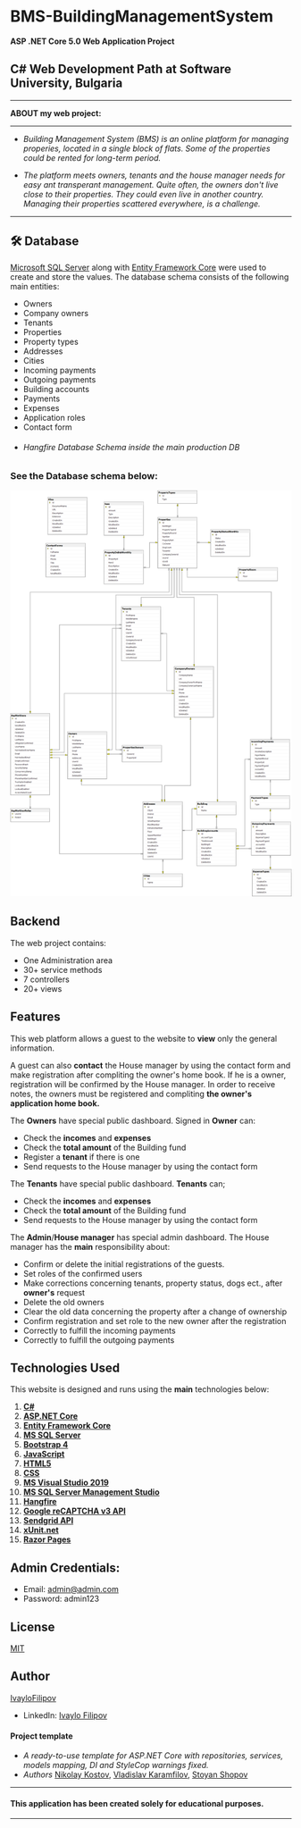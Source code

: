 # BMS-BuildingManagementSystem

  **ASP .NET Core 5.0 Web Application Project** 

 ## C# Web Development Path at Software University, Bulgaria
------------

 **ABOUT my web project:**

------------
- *Building Management System (BMS) is an online platform for managing properies, located in a single block of flats. Some of the properties could be rented for long-term period.*

- *The platform meets owners, tenants and the house manager needs for easy ant transperant management. Quite often, the owners don't live close to their properties. They could even live in another country. Managing their properties scattered everywhere, is a challenge.*

------------

## 🛠 **Database**
[Microsoft SQL Server](https://www.microsoft.com/en-us/sql-server/sql-server-downloads) along with [Entity Framework Core](https://dotnet.microsoft.com/download) were used to create and store the values. 
The database schema consists of the following main entities:

* Owners
* Company owners
* Tenants
* Properties
* Property types
* Addresses
* Cities
* Incoming payments
* Outgoing payments
* Building accounts
* Payments
* Expenses
* Application roles
* Contact form
* ###### Hangfire Database Schema inside the main production DB

### **See the Database schema below:**

<p align="center">
  <img width="1000" src="Web/BuildingManagementSystem.Web/wwwroot/BMS.dbDiagram.png" alt="Diagram"> 
</p>

## **Backend**
The web project contains:
* One Administration area
* 30+ service methods
* 7 controllers
* 20+ views

## **Features**

This web platform allows a guest to the website to **view** only the general information.

A guest can also **contact** the House manager by using the contact form and make registration after compliting the owner's home book.
If he is a owner, registration will be confirmed by the House manager.
In order to receive notes, the owners must be registered and compliting **the owner's application home book.**

The **Owners** have special public dashboard.
Signed in **Owner** can:
* Check the **incomes** and **expenses**
* Check the **total amount** of the Building fund
* Register a **tenant** if there is one
* Send requests to the House manager by using the contact form

The **Tenants** have special public dashboard.
**Tenants** can;
* Check the **incomes** and **expenses**
* Check the **total amount** of the Building fund
* Send requests to the House manager by using the contact form

The **Admin**/**House manager** has special admin dashboard.
The House manager has the **main** responsibility about:
* Confirm or delete the initial registrations of the guests.
* Set roles of the confirmed users
* Make corrections concerning tenants, property status, dogs ect., after **owner's** request
* Delete the old owners
* Clear the old data concerning the property after a change of ownership
* Confirm registration and set role to the new owner after the registration
* Correctly to fulfill the incoming payments
* Correctly to fulfill the outgoing payments

## **Technologies Used**

This website is designed and runs using the **main** technologies below:

   1) **[C#](https://en.wikipedia.org/wiki/C_Sharp_(programming_language))**
   2) **[ASP.NET Core](https://en.wikipedia.org/wiki/ASP.NET_Core)**
   3) **[Entity Framework Core](https://en.wikipedia.org/wiki/Entity_Framework?wprov=srpw1_0)**
   4) **[MS SQL Server](https://en.wikipedia.org/wiki/Microsoft_SQL_Server)**
   5) **[Bootstrap 4](https://getbootstrap.com/docs/4.0/getting-started/introduction/)**
   6) **[JavaScript](https://en.wikipedia.org/wiki/JavaScript)**
   7) **[HTML5](https://en.wikipedia.org/wiki/HTML)**
   8) **[CSS](https://www.w3schools.com/css/css_intro.asp)**
   9) **[MS Visual Studio 2019](https://code.visualstudio.com/)**
   10) **[MS SQL Server Management Studio](https://docs.microsoft.com/en-us/sql/ssms/download-sql-server-management-studio-ssms?view=sql-server-ver15)**
   11) **[Hangfire](https://www.hangfire.io/)**
   12) **[Google reCAPTCHA v3 API](https://developers.google.com/recaptcha/docs/v3)**
   13) **[Sendgrid API](https://sendgrid.com/docs/API_Reference/api_v3.html)**
   14) **[xUnit.net](https://sendgrid.com/solutions/email-api/)**
   15) **[Razor Pages](https://docs.microsoft.com/en-us/aspnet/core/razor-pages/?view=aspnetcore-5.0&tabs=visual-studio)**

## Admin Credentials:
- Email: admin@admin.com
- Password: admin123

## License
[MIT](https://choosealicense.com/licenses/mit/)

## Author
[IvayloFilipov](https://github.com/IvayloFilipov/BMS-BuildingManagementSystem)

- LinkedIn: [Ivaylo Filipov](https://www.linkedin.com/in/ivaylo-filipov-44149420b/)

#### Project template
- *A ready-to-use template for ASP.NET Core with repositories, services, models mapping, DI and StyleCop warnings fixed.*
- *Authors*
[Nikolay Kostov](https://github.com/NikolayIT/ASP.NET-Core-Template),
[Vladislav Karamfilov](https://github.com/vladislav-karamfilov),
[Stoyan Shopov](https://github.com/StoyanShopov)



------------

#### This application has been created solely for educational purposes.

------------
